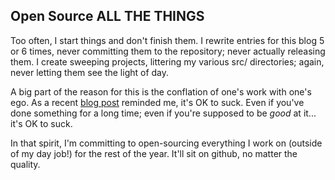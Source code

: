 ## Open Source ALL THE THINGS

Too often, I start things and don't finish them.  I rewrite entries for this blog 5 or 6 times, never committing them to the repository; never actually releasing them.  I create sweeping projects, littering my various src/ directories; again, never letting them see the light of day.

A big part of the reason for this is the conflation of one's work with one's ego.  As a recent [blog post][1] reminded me, it's OK to suck.  Even if you've done something for a long time; even if you're supposed to be *good* at it... it's OK to suck.

In that spirit, I'm committing to open-sourcing everything I work on (outside of my day job!) for the rest of the year.  It'll sit on github, no matter the quality.

[1]: http://www.kadavy.net/blog/posts/permission-to-suck/